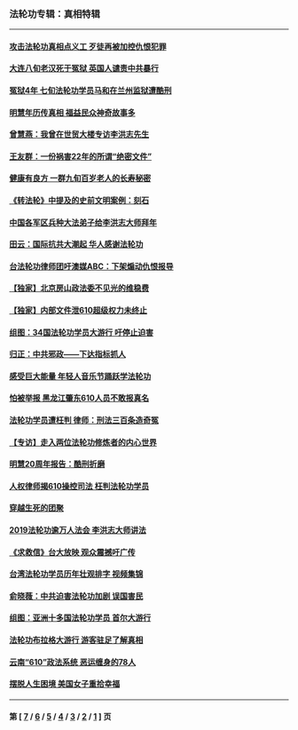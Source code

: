 ### 法轮功专辑：真相特辑
---
#### [攻击法轮功真相点义工 歹徒再被加控仇恨犯罪](../../pages/nf4389/n13601019.md?04010430) 
#### [大连八旬老汉死于冤狱 英国人谴责中共暴行](../../pages/nf4389/n13480118.md?04010430) 
#### [冤狱4年 七旬法轮功学员马和在兰州监狱遭酷刑](../../pages/nf4389/n13304688.md?04010430) 
#### [明慧年历传真相 福益民众神奇故事多](../../pages/nf4389/n13294545.md?04010430) 
#### [曾慧燕：我曾在世贸大楼专访李洪志先生](../../pages/nf4389/n12898729.md?04010430) 
#### [王友群：一份祸害22年的所谓“绝密文件”](../../pages/nf4389/n12871750.md?04010430) 
#### [健康有良方 一群九旬百岁老人的长寿秘密](../../pages/nf4389/n12847475.md?04010430) 
#### [《转法轮》中提及的史前文明案例：刻石](../../pages/nf4389/n12758577.md?04010430) 
#### [中国各军区兵种大法弟子给李洪志大师拜年](../../pages/nf4389/n12750047.md?04010430) 
#### [田云：国际抗共大潮起 华人感谢法轮功](../../pages/nf4389/n12357708.md?04010430) 
#### [台法轮功律师团吁澳媒ABC：下架煽动仇恨报导](../../pages/nf4389/n12279917.md?04010430) 
#### [【独家】北京房山政法委不见光的维稳费](../../pages/nf4389/n12031979.md?04010430) 
#### [【独家】内部文件泄610超级权力未终止](../../pages/nf4389/n12023895.md?04010430) 
#### [组图：34国法轮功学员大游行 吁停止迫害](../../pages/nf4389/n11492658.md?04010430) 
#### [归正：中共邪政——下达指标抓人](../../pages/nf4389/n11474770.md?04010430) 
#### [感受巨大能量 年轻人音乐节踊跃学法轮功](../../pages/nf4389/n11441981.md?04010430) 
#### [怕被举报 黑龙江肇东610人员不敢报真名](../../pages/nf4389/n11436499.md?04010430) 
#### [法轮功学员遭枉判 律师：刑法三百条造奇冤](../../pages/nf4389/n11433943.md?04010430) 
#### [【专访】走入两位法轮功修炼者的内心世界](../../pages/nf4389/n11415623.md?04010430) 
#### [明慧20周年报告：酷刑折磨](../../pages/nf4389/n11387954.md?04010430) 
#### [人权律师揭610操控司法 枉判法轮功学员](../../pages/nf4389/n11313370.md?04010430) 
#### [穿越生死的团聚](../../pages/nf4389/n11258922.md?04010430) 
#### [2019法轮功逾万人法会 李洪志大师讲法](../../pages/nf4389/n11265303.md?04010430) 
#### [《求救信》台大放映 观众震撼吁广传](../../pages/nf4389/n10922251.md?04010430) 
#### [台湾法轮功学员历年壮观排字 视频集锦](../../pages/nf4389/n10878789.md?04010430) 
#### [俞晓薇：中共迫害法轮功加剧 误国害民](../../pages/nf4389/n10859260.md?04010430) 
#### [组图：亚洲十多国法轮功学员 首尔大游行](../../pages/nf4389/n10781149.md?04010430) 
#### [法轮功布拉格大游行 游客驻足了解真相](../../pages/nf4389/n10749360.md?04010430) 
#### [云南“610”政法系统 恶运缠身的78人](../../pages/nf4389/n10747534.md?04010430) 
#### [摆脱人生困境 美国女子重拾幸福](../../pages/nf4389/n10688678.md?04010430) 

---
#### 第 [ [7](./7.md?04010430) / [6](./6.md?04010430) / [5](./5.md?04010430) / [4](./4.md?04010430) / [3](./3.md?04010430) / [2](./2.md?04010430) / [1](./1.md?04010430) ] 页
